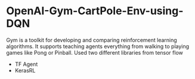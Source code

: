 # OpenAI-Gym-CartPole-Env-using-DQN
Gym is a toolkit for developing and comparing reinforcement learning algorithms. It supports teaching agents everything from walking to playing games like Pong or Pinball.
Used two different libraries from tensor flow

- TF Agent 
- KerasRL
